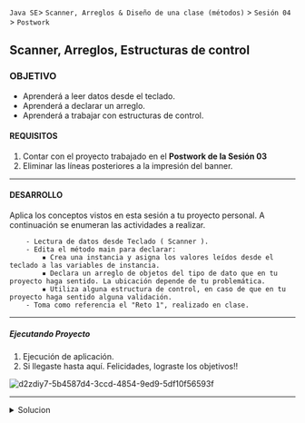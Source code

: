 
`Java SE`> `Scanner, Arreglos & Diseño de una clase (métodos)` > `Sesión 04` > `Postwork`

## Scanner, Arreglos, Estructuras de control

### OBJETIVO

- Aprenderá a leer datos desde el teclado.
- Aprenderá a declarar un arreglo.
- Aprenderá a trabajar con estructuras de control.

#### REQUISITOS

1. Contar con el proyecto trabajado en el <b>Postwork de la Sesión 03</b>
2. Eliminar las líneas posteriores a la impresión del banner.

<hr>

#### DESARROLLO

Aplica los conceptos vistos en esta sesión a tu proyecto personal. A continuación se enumeran las actividades a realizar.
      
        - Lectura de datos desde Teclado ( Scanner ).
        - Edita el método main para declarar:
            ▪ Crea una instancia y asigna los valores leídos desde el teclado a las variables de instancia.
            ▪ Declara un arreglo de objetos del tipo de dato que en tu proyecto haga sentido. La ubicación depende de tu problemática.
            ▪ Utiliza alguna estructura de control, en caso de que en tu proyecto haga sentido alguna validación.
        - Toma como referencia el "Reto 1", realizado en clase.
        
<hr>

##### Ejecutando Proyecto

1. Ejecución de aplicación. 
2. Si llegaste hasta aquí. Felicidades, lograste los objetivos!!

![d2zdiy7-5b4587d4-3ccd-4854-9ed9-5df10f56593f](https://user-images.githubusercontent.com/56565204/67229369-ca235000-f400-11e9-9c31-ca19d9283269.png)

<hr>

<details>
	<summary>Solucion</summary>
	<p> 1. Lectura desde el teclado, de los datos que serán utilizados para incializar una instancia. </p>
	<p> 2. Creación de instancia y asignación de los valores leídos en el punto anterior..</p>
        <p> 3. Declaración de un arreglo de objetos, la ubicación y tipo dependen de tu problemática.. </p>
        <p> 4. Imprime un mensaje, que indique éxito o no en la creación de e incialización de la instancia. </p>
	<p> 5. Ejecutar Proyecto </p>
</details> 
